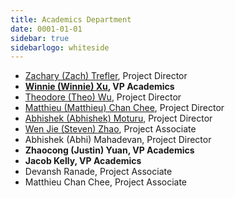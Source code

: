 ```yaml
---
title: Academics Department
date: 0001-01-01
sidebar: true
sidebarlogo: whiteside
---
```


- [Zachary (Zach) Trefler](https://linkedin.com/in/zach-trefler/), Project Director
- **[Winnie (Winnie) Xu](https://linkedin.com/in/winnie-xu/), VP Academics**
- [Theodore (Theo) Wu](https://www.github.com/theowu23451/), Project Director
- [Matthieu (Matthieu) Chan Chee](https://www.github.com/dragionic/), Project Director
- [Abhishek (Abhishek) Moturu](https://www.twitter.com/abhi_saim/), Project Director
- [Wen Jie (Steven) Zhao](https://www.github.com/Swjzhao/), Project Associate
- Abhishek (Abhi) Mahadevan, Project Director
- **Zhaocong (Justin) Yuan, VP Academics**
- **Jacob Kelly, VP Academics**
- Devansh Ranade, Project Associate
- Matthieu Chan Chee, Project Associate

